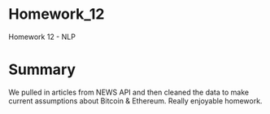 # Homework_12
Homework 12 - NLP

# Summary

We pulled in articles from NEWS API and then cleaned the data to make current assumptions about Bitcoin & Ethereum. Really enjoyable homework.

